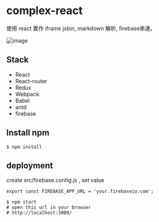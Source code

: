 # complex-react

使用 react 實作 iframe jsbin, markdown 解析, firebase串連。
    
![image](https://dl.dropboxusercontent.com/u/64049607/github_img/complex-reac.png)

## Stack

- React
- React-router
- Redux
- Webpack
- Babel
- antd
- firebase

## Install npm
``` text
$ npm install
```
## deployment
create src/firebase.config.js , set value
```
export const FIREBASE_APP_URL = 'your.firebaseio.com';
```

``` text
$ npm start
# open this url in your browser
# http://localhost:3000/
```
